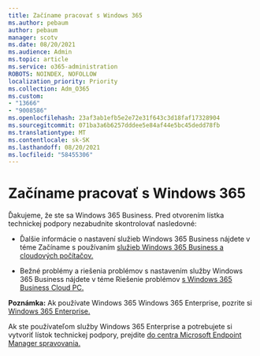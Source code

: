 ```yaml
---
title: Začíname pracovať s Windows 365
ms.author: pebaum
author: pebaum
manager: scotv
ms.date: 08/20/2021
ms.audience: Admin
ms.topic: article
ms.service: o365-administration
ROBOTS: NOINDEX, NOFOLLOW
localization_priority: Priority
ms.collection: Adm_O365
ms.custom:
- "13666"
- "9008586"
ms.openlocfilehash: 23af3ab1efb5e2e72e31f643c3d18faf17328904
ms.sourcegitcommit: 071ba3a6b6257dddee5e84af44e5bc45dedd78fb
ms.translationtype: MT
ms.contentlocale: sk-SK
ms.lasthandoff: 08/20/2021
ms.locfileid: "58455306"
---
```

# <a name="getting-started-with-windows-365"></a>Začíname pracovať s Windows 365

Ďakujeme, že ste sa Windows 365 Business. Pred otvorením lístka technickej podpory nezabudnite skontrolovať nasledovné:

- Ďalšie informácie o nastavení služieb Windows 365 Business nájdete v téme Začíname s používaním [služieb Windows 365 Business a cloudových počítačov.](https://docs.microsoft.com/microsoft-365/admin/setup/get-started-windows-365-business)

- Bežné problémy a riešenia problémov s nastavením služby Windows 365 Business nájdete v téme Riešenie problémov [s Windows 365 Business Cloud PC.](https://docs.microsoft.com/microsoft-365/admin/setup/troubleshoot-windows-365-business)

**Poznámka:** Ak používate Windows 365 Windows 365 Enterprise, pozrite si [Windows 365 Enterprise.](https://docs.microsoft.com/windows-365/)

Ak ste používateľom služby Windows 365 Enterprise a potrebujete si vytvoriť lístok technickej podpory, prejdite [do centra Microsoft Endpoint Manager spravovania.](https://endpoint.microsoft.com/)
